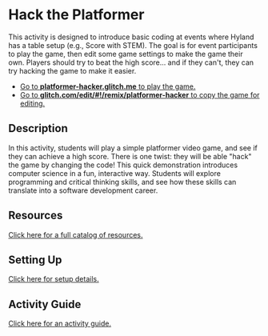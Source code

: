 # Hack the Platformer
This activity is designed to introduce basic coding at events where Hyland has a table setup (e.g., Score with STEM). The goal is for event participants to play the game, then edit some game settings to make the game their own. Players should try to beat the high score... and if they can't, they can try hacking the game to make it easier.

- [Go to **platformer-hacker.glitch.me** to play the game.](https://platformer-hacker.glitch.me/)
- [Go to **glitch.com/edit/#!/remix/platformer-hacker** to copy the game for editing.](https://glitch.com/edit/#!/remix/platformer-hacker)

## Description
In this activity, students will play a simple platformer video game, and see if they can achieve a high score. There is one twist: they will be able "hack" the game by changing the code! This quick demonstration introduces computer science in a fun, interactive way. Students will explore programming and critical thinking skills, and see how these skills can translate into a software development career.

## Resources
[Click here for a full catalog of resources.](ResourceCatalog.md)

## Setting Up
[Click here for setup details.](FacilitatorSetup.md)

## Activity Guide
[Click here for an activity guide.](FacilitatorActivityGuide.md)

